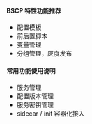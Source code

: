 #### BSCP 特性功能推荐
- 配置模板
- 前后置脚本
- 变量管理
- 分组管理，灰度发布

#### 常用功能使用说明
- 服务管理
- 配置版本管理
- 服务密钥管理
- sidecar / init 容器化接入
